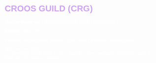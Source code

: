 <!DOCTYPE html>
<html lang="id">
<head>
  <meta charset="UTF-8" />
  <meta name="viewport" content="width=device-width, initial-scale=1" />
  <meta name="description" content="CROOS GUILD (CRG) adalah token kumpulan berbasis Ethereum, ditulis dari hati ke hati untuk organisasi CROOSGUILD." />
  <title>CROOS GUILD (CRG)</title>
  <style>
    body {
      font-family: Arial, sans-serif;
      background-image:  url('affiche_cross_guild_one_piece_buggy.webp');
      background-size: cover;
      background-position: center;
      padding: 2em;
      color: white;
      margin: 0;
    }

    .container {
      background: rgba(0, 0, 0, 0.6); /* latar hitam transparan */
      padding: 2em;
      max-width: 700px;
      margin: auto;
      border-radius: 10px;
      box-shadow: 0 0 10px rgba(0, 0, 0, 0.5);
    }

    h1, h2 {
      color: #d1a3f8; /* ungu muda */
      margin-top: 0;
    }

    a {
      color: #e0c3fc;
      text-decoration: none;
    }

    a:hover {
      text-decoration: underline;
    }
  </style>
</head>
<body>
  <div class="container">
    <h1>CROOS GUILD (CRG)</h1>
    <p><strong>Jumlah Pasokan:</strong> 1.000.000.000.000 COIN CROOS GUILD</p>
    <p><strong>Standar:</strong> ERC-20</p>
    <p><strong>Kontrak:</strong> Ditulis dalam Solidity v0.8.0, menggunakan OpenZeppelin</p>

    <h2>Tentang</h2>
    <p><em>COIN CROOS GUILD</em> adalah token berbasis Ethereum yang di buat untuk nakama sekalian


